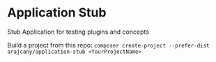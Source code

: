 # Application Stub
Stub Application for testing plugins and concepts


Build a project from this repo:
`composer create-project --prefer-dist arajcany/application-stub <YourProjectName>`
